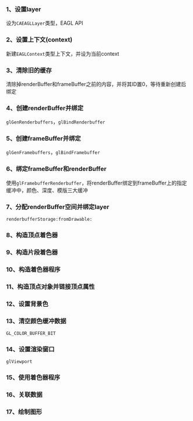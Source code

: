 ### 1、设置layer
设为`CAEAGLLayer`类型，EAGL API

### 2、设置上下文(context)
新建`EAGLContext`类型上下文，并设为当前context

### 3、清除旧的缓存
清除掉renderBuffer和frameBuffer之前的内容，并将其ID置0，等待重新创建后绑定

### 4、创建renderBuffer并绑定
`glGenRenderbuffers`，`glBindRenderbuffer`

### 5、创建frameBuffer并绑定
`glGenFramebuffers`，`glBindFramebuffer`

### 6、绑定frameBuffer和renderBuffer
使用`glFramebufferRenderbuffer`，将renderBuffer绑定到frameBuffer上的指定缓冲中，颜色、深度、模版三大缓冲

### 7、分配renderBuffer空间并绑定layer
`renderbufferStorage:fromDrawable:`

### 8、构造顶点着色器

### 9、构造片段着色器

### 10、构造着色器程序

### 11、构造顶点对象并链接顶点属性

### 12、设置背景色

### 13、清空颜色缓冲数据
`GL_COLOR_BUFFER_BIT`

### 14、设置渲染窗口
`glViewport`

### 15、使用着色器程序

### 16、关联数据

### 17、绘制图形
